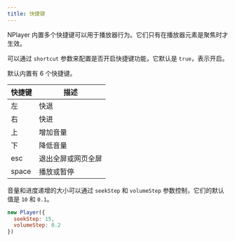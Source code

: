 ```yaml
---
title: 快捷键
---
```


NPlayer 内置多个快捷键可以用于播放器行为。它们只有在播放器元素是聚焦时才生效。

可以通过 `shortcut` 参数来配置是否开启快捷键功能，它默认是 `true`，表示开启。

默认内置有 6 个快捷键。

| 快捷键 | 描述 |
| --- | --- |
| 左 | 快退 |
| 右 | 快进 |
| 上 | 增加音量 |
| 下 | 降低音量 |
| esc | 退出全屏或网页全屏 |
| space | 播放或暂停 |

音量和进度递增的大小可以通过 `seekStep` 和 `volumeStep` 参数控制，它们的默认值是 `10` 和 `0.1`。

```js
new Player({
  seekStep: 15,
  volumeStep: 0.2
})
```

